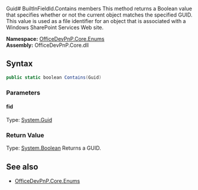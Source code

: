 Guid# BuiltInFieldId.Contains members
This method returns a Boolean value that specifies whether or not the current object matches the specified GUID. This value is used as a file identifier for an object that is associated with a Windows SharePoint Services Web site.  

**Namespace:** [OfficeDevPnP.Core.Enums](OfficeDevPnP.Core.Enums.md)  
**Assembly:** OfficeDevPnP.Core.dll  
## Syntax
```C#
public static boolean Contains(Guid)
```
### Parameters
#### fid
Type: [System.Guid](System.Guid.md) 
#### 
### Return Value
Type: [System.Boolean](System.Boolean.md)
            Returns a GUID.
            
## See also
- [OfficeDevPnP.Core.Enums](OfficeDevPnP.Core.Enums.md)
